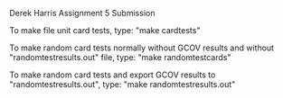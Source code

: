 Derek Harris
Assignment 5 Submission

To make file unit card tests, type:
	"make cardtests"

To make random card tests normally without GCOV results and without "randomtestresults.out" file, type:
	"make randomtestcards"

To make random card tests and export GCOV results to "randomtestresults.out", type:
	"make randomtestresults.out"

